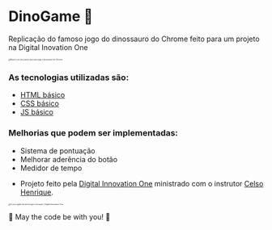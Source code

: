 # DinoGame 🚀
Replicação do famoso jogo do dinossauro do Chrome feito para um projeto na Digital Inovation One

<img src="https://uploads.jovemnerd.com.br/wp-content/uploads/2018/09/brasil-joga-dinossauro-chrome.jpg" alt="Brasil é um dos países que mais joga o dinossauro do Chrome" style="zoom: 25%;" />

### As tecnologias utilizadas são:
* [HTML básico](https://www.w3schools.com/html/)
* [CSS básico](https://developer.mozilla.org/pt-BR/docs/Web/CSS)
* [JS básico](https://www.javascript.com/)

### Melhorias que podem ser implementadas:
* Sistema de pontuação
* Melhorar aderência do botão
* Medidor de tempo

- Projeto feito pela [Digital Innovation One](https://digitalinnovation.one/) ministrado com o instrutor [Celso Henrique](https://github.com/celso-henrique).

<img src="https://hermes.digitalinnovation.one/site/images/cover_dio.jpg" alt="Cursos grátis de tecnologia e inovação | Digital Innovation One" style="zoom:25%;" />

🚀 May the code be with you! 🚀

